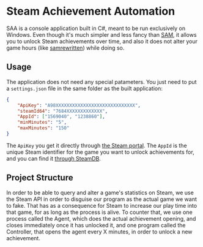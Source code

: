 # Steam Achievement Automation

SAA is a console application built in C#, meant to be run exclusively on Windows. Even though it's much simpler and less fancy than [SAM](https://github.com/gibbed/SteamAchievementManager.git), it allows you to unlock Steam achievements over time, and also it does not alter your game hours (like [samrewritten](https://github.com/PaulCombal/SamRewritten)) while doing so.

## Usage

The application does not need any special patameters. You just need to put a `settings.json` file in the same folder as the built application:

```json
{
    "ApiKey": "A98XXXXXXXXXXXXXXXXXXXXXXXXXXXXX",
    "steamId64": "7684XXXXXXXXXXXXX",
    "AppId": ["1569040", "1238860"],
    "minMinutes": "5",
    "maxMinutes": "150"
}
```
The `ApiKey` you get it directly through [the Steam portal](https://steamcommunity.com/dev/apikey). The `AppId` is the unique Steam identifier for the game you want to unlock achievements for, and you can find it [through SteamDB](https://steamdb.info/apps/).

## Project Structure
In order to be able to query and alter a game's statistics on Steam, we use the Steam API in order to disguise our program as the actual game we want to fake. That has as a consequence for Steam to increase our play time into that game, for as long as the process is alive. To counter that, we use one process called the Agent, which does the actual achievement opening, and closes immediately once it has unlocked it, and one program called the Controller, that opens the agent every X minutes, in order to unlock a new achievement.
